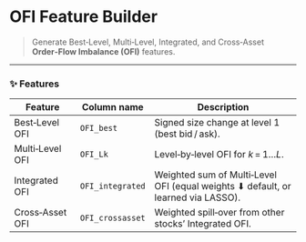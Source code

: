 # OFI Feature Builder

> Generate Best‑Level, Multi‑Level, Integrated, and Cross‑Asset **Order‑Flow Imbalance (OFI)** features.

---

### ✨ Features

| Feature | Column name | Description |
|---------|-------------|-------------|
| Best‑Level OFI | `OFI_best` | Signed size change at level 1 (best bid / ask). |
| Multi‑Level OFI | `OFI_Lk` | Level‑by‑level OFI for *k* = 1…*L*. |
| Integrated OFI | `OFI_integrated` | Weighted sum of Multi‑Level OFI (equal weights ⬇ default, or learned via LASSO). |
| Cross‑Asset OFI | `OFI_crossasset` | Weighted spill‑over from other stocks’ Integrated OFI. |
